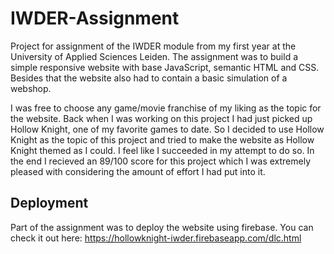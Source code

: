 # IWDER-Assignment
Project for assignment of the IWDER module from my first year at the University of Applied Sciences Leiden. The assignment was to build a simple responsive website with base JavaScript, semantic HTML and CSS. Besides that the website also had to contain a basic simulation of a webshop. 

I was free to choose any game/movie franchise of my liking as the topic for the website. Back when I was working on this project I had just picked up Hollow Knight, one of my favorite games to date. So I decided to use Hollow Knight as the topic of this project and tried to make the website as Hollow Knight themed as I could. I feel like I succeeded in my attempt to do so. In the end I recieved an 89/100 score for this project which I was extremely pleased with considering the amount of effort I had put into it.

## Deployment
Part of the assignment was to deploy the website using firebase. You can check it out here: https://hollowknight-iwder.firebaseapp.com/dlc.html
